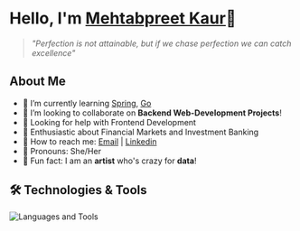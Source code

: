 # Hello, I'm [Mehtabpreet Kaur](github.com/Mehtab-Sidhu)👋

> *"Perfection is not attainable, but if we chase perfection we can catch excellence"*

## About Me

- 🦋 I’m currently learning [Spring](https://spring.io/projects/spring-boot), [Go](https://go.dev/)
- 🤝 I’m looking to collaborate on **Backend Web-Development Projects**!
- 🙏 Looking for help with Frontend Development
- 💸 Enthusiastic about Financial Markets and Investment Banking
- 📨 How to reach me: [Email](mailto:mehtabksidhu@gmail.com) | [Linkedin](https://www.linkedin.com/in/mehtabpreet-kaur)
- 🍁 Pronouns: She/Her
- 🤫 Fun fact: I am an **artist** who's crazy for **data**!

## 🛠️ Technologies & Tools

![Languages and Tools](https://skillicons.dev/icons?i=git,github,bitbucket,vscode,python,django,fastapi,mysql,postgres,appwrite,java,go,c,cpp,javascript,html,css,bootstrap,docker,postman,figma,xd,notion&theme=light)
